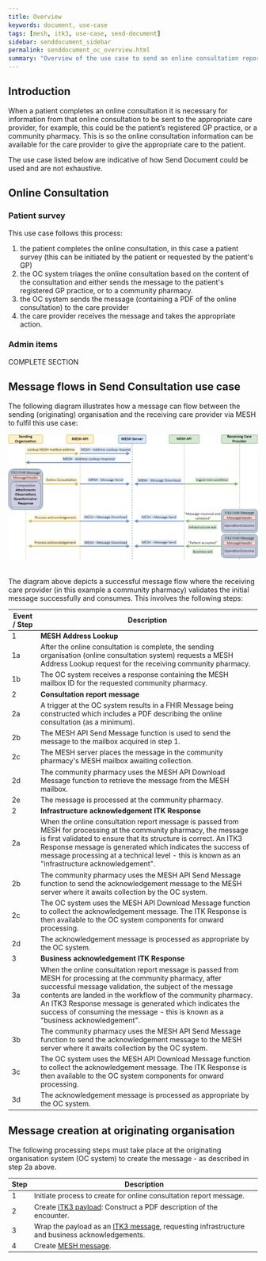 ```yaml
---
title: Overview
keywords: document, use-case
tags: [mesh, itk3, use-case, send-document]
sidebar: senddocument_sidebar
permalink: senddocument_oc_overview.html
summary: "Overview of the use case to send an online consultation report to a care provider"
---
```


## Introduction ##

When a patient completes an online consultation it is necessary for information from that online consultation to be sent to the appropriate care provider, for example, this could be the patient’s registered GP practice, or a community pharmacy. This is so the online consultation information can be available for the care provider to give the appropriate care to the patient.

The use case listed below are indicative of how Send Document could be used and are not exhaustive.

## Online Consultation ##

###  Patient survey ###

This use case follows this process:

1.	the patient completes the online consultation, in this case a patient survey (this can be initiated by the patient or requested by the patient's GP)
2.	the OC system triages the online consultation based on the content of the consultation and either sends the message to the patient's registered GP practice, or to a community pharmacy.
3.	the OC system sends the message (containing a PDF of the online consultation) to the care provider
4.  the care provider receives the message and takes the appropriate action.


### Admin items ####

COMPLETE SECTION


## Message flows in Send Consultation use case ##

The following diagram illustrates how a message can flow between the sending (originating) organisation and the receiving care provider via MESH to fulfil this use case:

![Sequence flow illustrated](images/senddocument/sequence_oc.png "example sequence flow for online consultation") 
<br/>
<br/> 

The diagram above depicts a successful message flow where the receiving care provider (in this example a community pharmacy) validates the initial message successfully and consumes. This involves the following steps:

| Event / Step | Description |
|------|-------------|
| 1    | **MESH Address Lookup** |
| 1a   | After the online consultation is complete, the sending organisation (online consultation system) requests a MESH Address Lookup request for the receiving community pharmacy.  |
| 1b   | The OC system receives a response containing the MESH mailbox ID for the requested community pharmacy. |
| 2    | **Consultation report message** |
| 2a   | A trigger at the OC system results in a FHIR Message being constructed which includes a PDF describing the online consultation (as a minimum).  |
| 2b   | The MESH API Send Message function is used to send the message to the mailbox acquired in step 1.  |
| 2c   | The MESH server places the message in the community pharmacy's MESH mailbox awaiting collection.|
| 2d   | The community pharmacy uses the MESH API Download Message function to retrieve the message from the MESH mailbox.|
| 2e   | The message is processed at the community pharmacy. |
| 2    | **Infrastructure acknowledgement ITK Response** |
| 2a   | When the online consultation report message is passed from MESH for processing at the community pharmacy, the message is first validated to ensure that its structure is correct. An ITK3 Response message is generated which indicates the success of message processing at a technical level - this is known as an "infrastructure acknowledgement".  |
| 2b   | The community pharmacy uses the MESH API Send Message function to send the acknowledgement message to the MESH server where it awaits collection by the OC system. |
| 2c   | The OC system uses the MESH API Download Message function to collect the acknowledgement message. The ITK Response is then available to the OC system components for onward processing. |
| 2d   | The acknowledgement message is processed as appropriate by the OC system.  |
| 3    | **Business acknowledgement ITK Response** |
| 3a   | When the online consultation report message is passed from MESH for processing at the community pharmacy, after successful message validation, the subject of the message contents are landed in the workflow of the community pharmacy. An ITK3 Response message is generated which indicates the success of consuming the message - this is known as a "business acknowledgement".  |
| 3b   | The community pharmacy uses the MESH API Send Message function to send the acknowledgement message to the MESH server where it awaits collection by the OC system. |
| 3c   | The OC system uses the MESH API Download Message function to collect the acknowledgement message. The ITK Response is then available to the OC system components for onward processing. |
| 3d   | The acknowledgement message is processed as appropriate by the OC system.  |

 
## Message creation at originating organisation ##

The following processing steps must take place at the originating organisation system (OC system) to create the message - as described in step 2a above.

| Step | Description |
|------|-------------|
| 1   | Initiate process to create for online consultation report message. |	
| 2   | Create [ITK3 payload](senddocument_oc_payload.html): Construct a PDF description of the encounter. |
| 3   | Wrap the payload as an [ITK3 message](senddocument_oc_itk3.html), requesting infrastructure and business acknowledgements. |
| 4   | Create [MESH message](senddocument_oc_mesh.html). |
